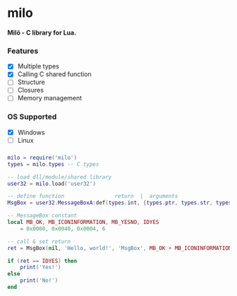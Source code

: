 # milo
**Milö - C library for Lua.**

### Features

- [x] Multiple types
- [x] Calling C shared function
- [ ] Structure
- [ ] Closures
- [ ] Memory management

### OS Supported

- [x] Windows
- [ ] Linux

### 
```lua
milo = require('milo')
types = milo.types -- C types

-- load dll/module/shared library
user32 = milo.load('user32')

-- define function                return  |  arguments                                  | stdcall
MsgBox = user32.MessageBoxA:def(types.int, {types.ptr, types.str, types.str, types.uint}, true)

-- MessageBox constant
local MB_OK, MB_ICONINFORMATION, MB_YESNO, IDYES
    = 0x0000, 0x0040, 0x0004, 6

-- call & set return
ret = MsgBox(nil, 'Hello, world!', 'MsgBox', MB_OK + MB_ICONINFORMATION + MB_YESNO)

if (ret == IDYES) then
    print('Yes!')
else
    print('No!')
end

```
